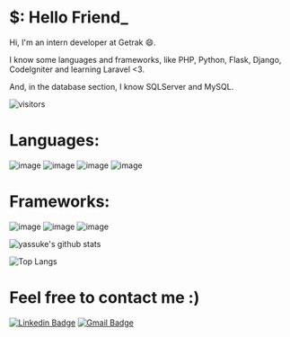 # $: Hello Friend_

Hi, I'm an intern developer at Getrak :smile:.

I know some languages and frameworks, like PHP, Python, Flask, Django, CodeIgniter and learning Laravel <3.

And, in the database section, I know SQLServer and MySQL.

![visitors](https://visitor-badge.laobi.icu/badge?page_id=yassuke)

# Languages:

![image](https://img.icons8.com/color/48/000000/python.png)
![image](https://img.icons8.com/dusk/48/000000/php-logo.png)
![image](https://img.icons8.com/color/48/000000/golang.png)
![image](https://img.icons8.com/color/48/000000/java-duke-logo.png)

# Frameworks:
![image](https://img.icons8.com/color/48/000000/django.png)
![image](https://www.vectorlogo.zone/logos/pocoo_flask/pocoo_flask-ar21.svg)
![image](https://img.icons8.com/ios-filled/50/fa314a/laravel.png)

![yassuke's github stats](https://github-readme-stats.vercel.app/api?username=yassuke&theme=dark)

![Top Langs](https://github-readme-stats.vercel.app/api/top-langs/?username=yassuke&hide=vimscript&layout=compact&theme=dark)

# Feel free to contact me :)

[![Linkedin Badge](https://img.shields.io/badge/-Thiago_Martins-blue?style=flat-square&logo=Linkedin&logoColor=white&link=https://www.linkedin.com/in/thiagoo-martinss)](https://www.linkedin.com/in/thiagoo-martinss)
[![Gmail Badge](https://img.shields.io/badge/-thiagom.devsec@gmail.com-c14438?style=flat-square&logo=Gmail&logoColor=white&link=mailto:ishagupta2103@gmail.com)](mailto:thiagom.devsec@gmail.com)
